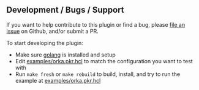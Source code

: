 ## Development / Bugs / Support

If you want to help contribute to this plugin or find a bug, please [file an issue] on Github, and/or submit a PR.

To start developing the plugin:
- Make sure [golang](https://golang.org/) is installed and setup
- Edit [examples/orka.pkr.hcl](./examples/orka.pkr.hcl) to match the configuration you want to test with
- Run `make fresh` or `make rebuild` to build, install, and try to run the example at [examples/orka.pkr.hcl](./examples/orka.pkr.hcl)

[//]: <> (Ignore, below here are links for ease-of-use above)
[file an issue]: https://github.com/macstadium/packer-plugin-macstadium-orka/issues
